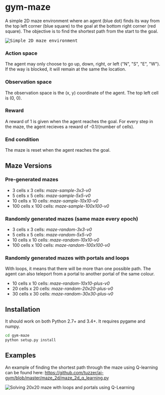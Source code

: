 # gym-maze

A simple 2D maze environment where an agent (blue dot) finds its way from the top left corner (blue square) to the goal at the bottom right corner (red square). 
The objective is to find the shortest path from the start to the goal.

<kbd>![Simple 2D maze environment](http://i.giphy.com/Ar3aKxkAAh3y0.gif)</kbd>

### Action space
The agent may only choose to go up, down, right, or left ("N", "S", "E", "W"). If the way is blocked, it will remain at the same the location. 

### Observation space
The observation space is the (x, y) coordinate of the agent. The top left cell is (0, 0).

### Reward
A reward of 1 is given when the agent reaches the goal. For every step in the maze, the agent recieves a reward of -0.1/(number of cells).

### End condition
The maze is reset when the agent reaches the goal. 

## Maze Versions

### Pre-generated mazes
* 3 cells x 3 cells: _maze-sample-3x3-v0_
* 5 cells x 5 cells: _maze-sample-5x5-v0_
* 10 cells x 10 cells: _maze-sample-10x10-v0_
* 100 cells x 100 cells: _maze-sample-100x100-v0_

### Randomly generated mazes (same maze every epoch)
* 3 cells x 3 cells: _maze-random-3x3-v0_
* 5 cells x 5 cells: _maze-random-5x5-v0_
* 10 cells x 10 cells: _maze-random-10x10-v0_
* 100 cells x 100 cells: _maze-random-100x100-v0_

### Randomly generated mazes with portals and loops
With loops, it means that there will be more than one possible path.
The agent can also teleport from a portal to another portal of the same colour. 
* 10 cells x 10 cells: _maze-random-10x10-plus-v0_
* 20 cells x 20 cells: _maze-random-20x20-plus-v0_
* 30 cells x 30 cells: _maze-random-30x30-plus-v0_

## Installation
It should work on both Python 2.7+ and 3.4+. It requires pygame and numpy. 

```bash
cd gym-maze
python setup.py install
```
## Examples
An example of finding the shortest path through the maze using Q-learning can be found here: https://github.com/tuzzer/ai-gym/blob/master/maze_2d/maze_2d_q_learning.py

![Solving 20x20 maze with loops and portals using Q-Learning](http://i.giphy.com/rfazKQngdaja8.gif)

